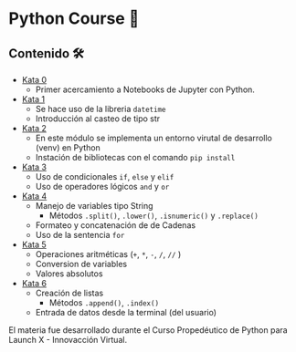 # Python Course 🐍

## Contenido 🛠️

- [Kata 0](Kata0.ipynb)
  - Primer acercamiento a Notebooks de Jupyter con Python.
- [Kata 1](Kata1.ipynb)
  - Se hace uso de la libreria `datetime` 
  - Introducción al casteo de tipo str 
- [Kata 2](Kata2.ipynb)
  - En este módulo se implementa un entorno virutal de desarrollo (venv) en Python 
  - Instación de bibliotecas con el comando `pip install`
- [Kata 3](Kata3.ipynb)
  - Uso de condicionales `if`, `else` y `elif` 
  - Uso de operadores lógicos `and` y `or` 
- [Kata 4](Kata4.ipynb)
  - Manejo de variables tipo String 
    - Métodos `.split()`, `.lower()`, `.isnumeric()` y `.replace()`
  - Formateo y concatenación de de Cadenas
  - Uso de la sentencia `for`
- [Kata 5](Kata5.ipynb)
  - Operaciones aritméticas (`+`, `*`, `-`, `/`, `//` )
  - Conversion de variables
  - Valores absolutos 
- [Kata 6](Kata6.ipynb)
  - Creación de listas 
    - Métodos `.append()`, `.index()`
  - Entrada de datos desde la terminal (del usuario)

El materia fue desarrollado durante el Curso Propedéutico de Python para Launch X - Innovacción Virtual. 
